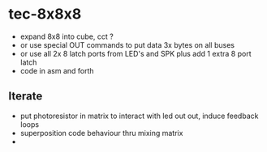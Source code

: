 # tec-8x8x8

* expand 8x8 into cube, cct ?
* or use special OUT commands to put data 3x bytes on all buses
* or use all 2x 8 latch ports from LED's and SPK plus add 1 extra 8 port latch 
* code in asm and forth 

## Iterate
* put photoresistor in matrix to interact with led out out, induce feedback loops
* superposition code behaviour thru mixing matrix
* 
